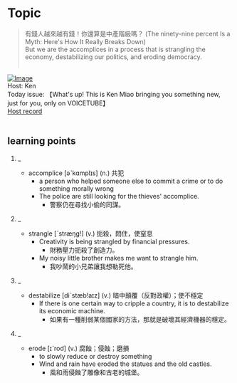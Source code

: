 # Topic

> 有錢人越來越有錢！你還算是中產階級嗎？ (The ninety-nine percent Is a Myth: Here's How It Really Breaks Down) <br>
> But we are the accomplices in a process that is strangling the economy, destabilizing our politics, and eroding democracy. <br>
>  <br>

[![Image](https://cdn.voicetube.com/assets/thumbnails/hb28kAavh0M.jpg)](https://www.youtube.com/embed/hb28kAavh0M?rel=0&showinfo=0&cc_load_policy=0&controls=1&autoplay=1&iv_load_policy=3&playsinline=1&wmode=transparent&start=19&end=28&enablejsapi=1&origin=https://tw.voicetube.com&widgetid=1)<br>
Host: Ken
<br>Today issue: 【What's up! This is Ken Miao bringing you something new, just for you, only on VOICETUBE】
<br>
[Host record](https://cdn.voicetube.com/tmp/everyday_records/contact.kenmiao/3988.mp3)
<br><br>
## learning points
1. _
	* accomplice [əˋkɑmplɪs] (n.) 共犯
		- a person who helped someone else to commit a crime or to do something morally wrong
		- The police are still looking for the thieves' accomplice.
			+ 警察仍在尋找小偷的同謀。

2. _
	* strangle [ˋstræŋg!] (v.) 扼殺，悶住，使窒息
		- Creativity is being strangled by financial pressures.
			+ 財務壓力扼殺了創造力。
		- My noisy little brother makes me want to strangle him.
			+ 我吵鬧的小兄弟讓我想勒死他。

3. _
	* destabilize [diˋstæb!aɪz] (v.) 暗中顛覆（反對政權）；使不穩定
		- If there is one certain way to cripple a country, it is to destabilize its economic machine.
			+ 如果有一種削弱某個國家的方法，那就是破壞其經濟機器的穩定。

4. _
	* erode  [ɪˋrod] (v.) 腐蝕；侵蝕；磨損
		- to slowly reduce or destroy something
		- Wind and rain have eroded the statues and the old castles.
			+ 風和雨侵蝕了雕像和古老的城堡。
